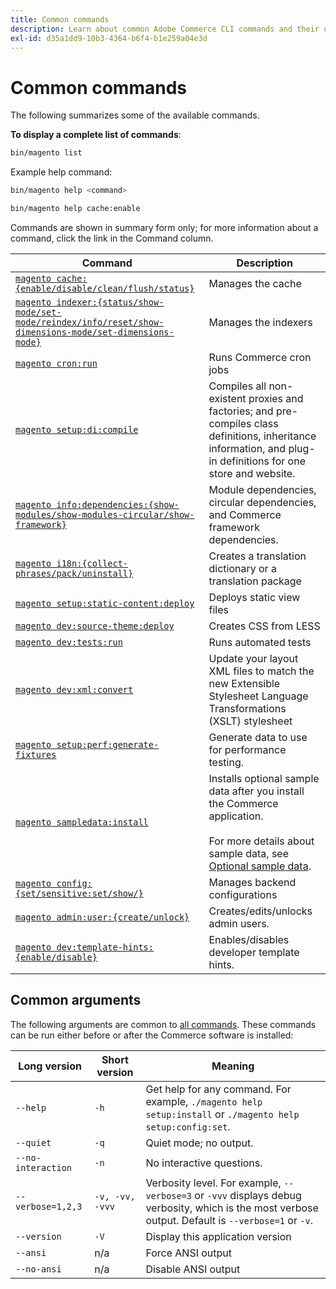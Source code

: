 ```yaml
---
title: Common commands
description: Learn about common Adobe Commerce CLI commands and their usage examples. Discover essential command-line tools for development and administration.
exl-id: d35a1dd9-10b3-4364-b6f4-b1e259a04e3d
---
```

# Common commands

The following summarizes some of the available commands.

**To display a complete list of commands**:

```bash
bin/magento list
```

Example help command:

```bash
bin/magento help <command>
```

```bash
bin/magento help cache:enable
```

Commands are shown in summary form only; for more information about a command, click the link in the Command column.

|Command|Description|
|--- |--- |
|[`magento cache:{enable/disable/clean/flush/status}`](../cli/manage-cache.md)|Manages the cache|
|[`magento indexer:{status/show-mode/set-mode/reindex/info/reset/show-dimensions-mode/set-dimensions-mode}`](../cli/manage-indexers.md)|Manages the indexers|
|[`magento cron:run`](../cli/configure-cron-jobs.md)|Runs Commerce cron jobs|
|[`magento setup:di:compile`](../cli/code-compiler.md)|Compiles all non-existent proxies and factories; and pre-compiles class definitions, inheritance information, and plug-in definitions for one store and website.|
|[`magento info:dependencies:{show-modules/show-modules-circular/show-framework}`](../cli/dependency-reports.md)|Module dependencies, circular dependencies, and Commerce framework dependencies.|
|[`magento i18n:{collect-phrases/pack/uninstall}`](../cli/localization.md)|Creates a translation dictionary or a translation package|
|[`magento setup:static-content:deploy`](../cli/static-view-file-deployment.md)|Deploys static view files|
|[`magento dev:source-theme:deploy`](../cli/create-symlinks.md)|Creates CSS from LESS|
|[`magento dev:tests:run`](../cli/unit-tests.md)|Runs automated tests|
|[`magento dev:xml:convert`](../cli/convert-layout-files.md)|Update your layout XML files to match the new Extensible Stylesheet Language Transformations (XSLT) stylesheet|
|[`magento setup:perf:generate-fixtures`](../cli/generate-data.md)|Generate data to use for performance testing.|
|[`magento sampledata:install`](../../installation/sample-data/overview.md)|Installs optional sample data after you install the Commerce application.<br><br>For more details about sample data, see [Optional sample data](../../installation/sample-data/overview.md).|
|[`magento config:{set/sensitive:set/show/}`](../cli/set-configuration-values.md)|Manages backend configurations|
|[`magento admin:user:{create/unlock}`](../../installation/tutorials/admin.md#create-edit-or-unloack-an-administrator-account)| Creates/edits/unlocks admin users.|
|[`magento dev:template-hints:{enable/disable}`](https://developer.adobe.com/commerce/frontend-core/guide/themes/debug/)|Enables/disables developer template hints.|

## Common arguments

The following arguments are common to [all commands](/help/tools/reference/commerce-on-premises.md). These commands can be run either before or after the Commerce software is installed:

|Long version|Short version|Meaning|
|--- |--- |--- |
|`--help`|`-h`|Get help for any command. For example, `./magento help setup:install` or `./magento help setup:config:set`.|
|`--quiet`|`-q`|Quiet mode; no output.|
|`--no-interaction`|`-n`|No interactive questions.|
|`--verbose=1,2,3`|`-v, -vv, -vvv`|Verbosity level. For example, `--verbose=3` or `-vvv` displays debug verbosity, which is the most verbose output. Default is `--verbose=1` or `-v`.|
|`--version`|`-V`|Display this application version|
|`--ansi`|n/a|Force ANSI output|
|`--no-ansi`|n/a|Disable ANSI output|

